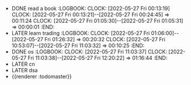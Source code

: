- DONE read a book
  :LOGBOOK:
  CLOCK: [2022-05-27 Fri 00:13:19]
  CLOCK: [2022-05-27 Fri 00:13:21]--[2022-05-27 Fri 00:24:45] =>  00:11:24
  CLOCK: [2022-05-27 Fri 01:05:30]--[2022-05-27 Fri 01:05:31] =>  00:00:01
  :END:
- LATER learn trading
  :LOGBOOK:
  CLOCK: [2022-05-27 Fri 01:06:00]--[2022-05-27 Fri 01:26:32] =>  00:20:32
  CLOCK: [2022-05-27 Fri 10:53:07]--[2022-05-27 Fri 11:03:32] =>  00:10:25
  :END:
- DONE os
  :LOGBOOK:
  CLOCK: [2022-05-27 Fri 11:03:37]
  CLOCK: [2022-05-27 Fri 11:03:38]--[2022-05-27 Fri 12:20:22] =>  01:16:44
  :END:
- LATER cn
- LATER dsa
- {{renderer :todomaster}}